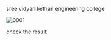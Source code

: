 sree vidyanikethan engineering college

![0001](https://user-images.githubusercontent.com/94156658/141839269-051e913a-064e-4e55-8da4-fc51ae914b0f.jpg)

check the result
